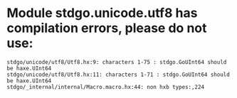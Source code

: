 # Module stdgo.unicode.utf8 has compilation errors, please do not use:
```
stdgo/unicode/utf8/Utf8.hx:9: characters 1-75 : stdgo.GoUInt64 should be haxe.UInt64
stdgo/unicode/utf8/Utf8.hx:11: characters 1-71 : stdgo.GoUInt64 should be haxe.UInt64
stdgo/_internal/internal/Macro.macro.hx:44: non hxb types:,224

```

